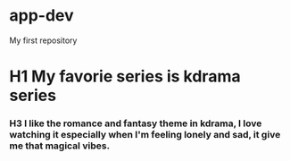 # app-dev
My first repository
# H1 My favorie series is kdrama series
### H3 I like the romance and fantasy theme in kdrama, I love watching it especially when I'm feeling lonely and sad, it give me that magical vibes.
